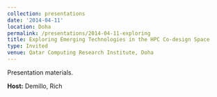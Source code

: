 ```yaml
---
collection: presentations
date: '2014-04-11'
location: Doha
permalink: /presentations/2014-04-11-exploring
title: Exploring Emerging Technologies in the HPC Co-design Space
type: Invited
venue: Qatar Computing Research Institute, Doha
---
```


Presentation materials.


**Host:** Demillo, Rich